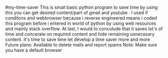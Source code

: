 #my-time-saver
This is small basic python program to save time by using this you can get desired content/part of gmail and youtube . 
 I used if conditons and webbrowser because i reverse engineered means i coded this program before i entered in world of python by using web resources and mainly stack overflow. At last, I would to conculude  that it saves lot's of time and concerate on required content and hide remaining unnecesary content. it's time to save time let develop a time saver more and more 
Future plans: Available to delete mails and report spams
Note: Make sure you have a default browser 
